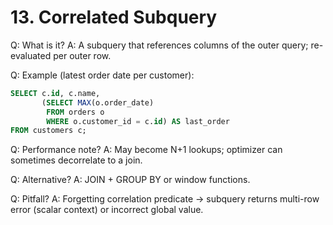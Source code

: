 # 13. Correlated Subquery

Q: What is it?
A: A subquery that references columns of the outer query; re-evaluated per outer row.

Q: Example (latest order date per customer):
```sql
SELECT c.id, c.name,
       (SELECT MAX(o.order_date)
        FROM orders o
        WHERE o.customer_id = c.id) AS last_order
FROM customers c;
```

Q: Performance note?
A: May become N+1 lookups; optimizer can sometimes decorrelate to a join.

Q: Alternative?
A: JOIN + GROUP BY or window functions.

Q: Pitfall?
A: Forgetting correlation predicate → subquery returns multi-row error (scalar context) or incorrect global value.
